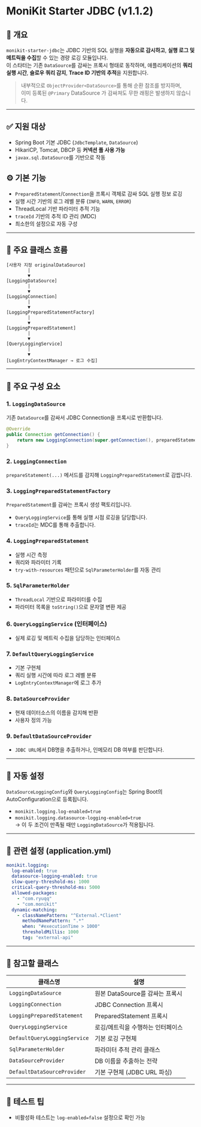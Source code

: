 # MoniKit Starter JDBC (v1.1.2)

## 📌 개요

`monikit-starter-jdbc`는 JDBC 기반의 SQL 실행을 **자동으로 감시하고**, **실행 로그 및 메트릭을 수집**할 수 있는 경량 로깅 모듈입니다.  
이 스타터는 기존 `DataSource`를 감싸는 프록시 형태로 동작하며, 애플리케이션의 **쿼리 실행 시간**, **슬로우 쿼리 감지**, **Trace ID 기반의 추적**을 지원합니다.
> 내부적으로 `ObjectProvider<DataSource>`를 통해 순환 참조를 방지하며,  
> 이미 등록된 `@Primary` DataSource 가 감싸져도 무한 래핑은 발생하지 않습니다.
---

## ✅ 지원 대상

- Spring Boot 기본 JDBC (`JdbcTemplate`, `DataSource`)
- HikariCP, Tomcat, DBCP 등 **커넥션 풀 사용 가능**
- `javax.sql.DataSource`를 기반으로 작동

## ⚙️ 기본 기능

- `PreparedStatement`/`Connection`을 프록시 객체로 감싸 SQL 실행 정보 로깅
- 실행 시간 기반의 로그 레벨 분류 (`INFO`, `WARN`, `ERROR`)
- ThreadLocal 기반 파라미터 추적 기능
- `traceId` 기반의 추적 ID 관리 (MDC)
- 최소한의 설정으로 자동 구성

---

## 🧩 주요 클래스 흐름

```text
[사용자 지정 originalDataSource]
        |
        ▼
[LoggingDataSource]
        |
        ▼
[LoggingConnection]
        |
        ▼
[LoggingPreparedStatementFactory]
        |
        ▼
[LoggingPreparedStatement]
        |
        ▼
[QueryLoggingService]
        |
        ▼
[LogEntryContextManager → 로그 수집]
```

---

## 🧱 주요 구성 요소

### 1. `LoggingDataSource`
기존 `DataSource`를 감싸서 JDBC Connection을 프록시로 반환합니다.
```java
@Override
public Connection getConnection() {
    return new LoggingConnection(super.getConnection(), preparedStatementFactory);
}
```

### 2. `LoggingConnection`
`prepareStatement(...)` 메서드를 감지해 `LoggingPreparedStatement`로 감쌉니다.

### 3. `LoggingPreparedStatementFactory`
`PreparedStatement`를 감싸는 프록시 생성 팩토리입니다.
- `QueryLoggingService`를 통해 실행 시점 로깅을 담당합니다.
- `traceId`는 MDC를 통해 추출합니다.

### 4. `LoggingPreparedStatement`
- 실행 시간 측정
- 쿼리와 파라미터 기록
- `try-with-resources` 패턴으로 `SqlParameterHolder`를 자동 관리

### 5. `SqlParameterHolder`
- `ThreadLocal` 기반으로 파라미터를 수집
- 파라미터 목록을 `toString()`으로 문자열 변환 제공

### 6. `QueryLoggingService` (인터페이스)
- 실제 로깅 및 메트릭 수집을 담당하는 인터페이스

### 7. `DefaultQueryLoggingService`
- 기본 구현체
- 쿼리 실행 시간에 따라 로그 레벨 분류
- `LogEntryContextManager`에 로그 추가

### 8. `DataSourceProvider`
- 현재 데이터소스의 이름을 감지해 반환
- 사용자 정의 가능

### 9. `DefaultDataSourceProvider`
- `JDBC URL`에서 DB명을 추출하거나, 인메모리 DB 여부를 판단합니다.

---

## 🔧 자동 설정

`DataSourceLoggingConfig`와 `QueryLoggingConfig`는 Spring Boot의 AutoConfiguration으로 등록됩니다.

- `monikit.logging.log-enabled=true`
- `monikit.logging.datasource-logging-enabled=true`  
  → 이 두 조건이 만족될 때만 `LoggingDataSource`가 적용됩니다.

---

## 📄 관련 설정 (application.yml)

```yaml
monikit.logging:
  log-enabled: true
  datasource-logging-enabled: true
  slow-query-threshold-ms: 1000
  critical-query-threshold-ms: 5000
  allowed-packages:
    - "com.ryuqq"
    - "com.monikit"
  dynamic-matching:
    - classNamePattern: "^External.*Client"
      methodNamePattern: ".*"
      when: "#executionTime > 1000"
      thresholdMillis: 1000
      tag: "external-api"

```

---

## 📌 참고할 클래스

| 클래스명 | 설명 |
|----------|------|
| `LoggingDataSource` | 원본 DataSource를 감싸는 프록시 |
| `LoggingConnection` | JDBC Connection 프록시 |
| `LoggingPreparedStatement` | PreparedStatement 프록시 |
| `QueryLoggingService` | 로깅/메트릭을 수행하는 인터페이스 |
| `DefaultQueryLoggingService` | 기본 로깅 구현체 |
| `SqlParameterHolder` | 파라미터 추적 관리 클래스 |
| `DataSourceProvider` | DB 이름을 추출하는 전략 |
| `DefaultDataSourceProvider` | 기본 구현체 (JDBC URL 파싱) |

---

## 🧪 테스트 팁
- 비활성화 테스트는 `log-enabled=false` 설정으로 확인 가능



